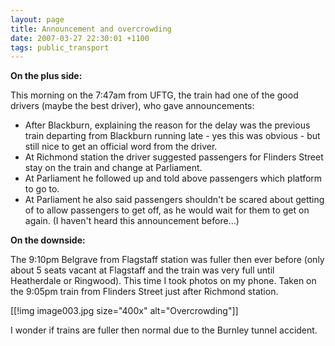 ```yaml
---
layout: page
title: Announcement and overcrowding
date: 2007-03-27 22:30:01 +1100
tags: public_transport
---
```


<strong>On the plus side:</strong>

This morning on the 7:47am from UFTG, the train had one of the good
drivers (maybe the best driver), who gave announcements:

<ul>
<li>After Blackburn, explaining the reason for the delay was the previous train departing from Blackburn running late - yes this was obvious - but still nice to get an official word from the driver.</li>
<li>At Richmond station the driver suggested passengers for Flinders Street stay on the train and change at Parliament.</li>
<li>At Parliament he followed up and told above passengers which platform to go to.</li>
<li>At Parliament he also said passengers shouldn't be scared about getting of to allow passengers to get off, as he would wait for them
to get on again. (I haven't heard this announcement before...)</li>
</ul>

<strong>On the downside:</strong>

The 9:10pm Belgrave from Flagstaff station was fuller then ever before (only about 5 seats vacant at Flagstaff and the train was very full until Heatherdale or Ringwood). This time I took photos on my phone. Taken on the 9:05pm train from Flinders Street just after Richmond station.

[[!img image003.jpg size="400x" alt="Overcrowding"]]

I wonder if trains are fuller then normal due to the Burnley tunnel accident.
